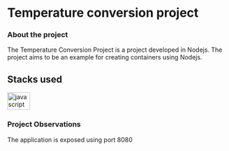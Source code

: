 # Temperature conversion project

### About the project
The Temperature Conversion Project is a project developed in Nodejs. The project aims to be an example for creating containers using Nodejs.

## Stacks used

<div align="left">
  <img src="https://cdn.jsdelivr.net/gh/devicons/devicon/icons/javascript/javascript-original.svg" height="40" width="52" alt="javascript logo"  />
</div>

### Project Observations
The application is exposed using port 8080
